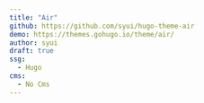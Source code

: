 ```yaml
---
title: "Air"
github: https://github.com/syui/hugo-theme-air
demo: https://themes.gohugo.io/theme/air/
author: syui
draft: true
ssg:
  - Hugo
cms:
  - No Cms
---
```

